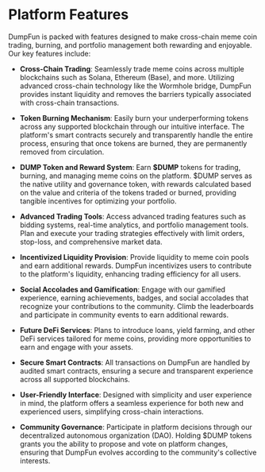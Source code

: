 # Platform Features

DumpFun is packed with features designed to make cross-chain meme coin trading, burning, and portfolio management both rewarding and enjoyable. Our key features include:

- **Cross-Chain Trading**: Seamlessly trade meme coins across multiple blockchains such as Solana, Ethereum (Base), and more. Utilizing advanced cross-chain technology like the Wormhole bridge, DumpFun provides instant liquidity and removes the barriers typically associated with cross-chain transactions.

- **Token Burning Mechanism**: Easily burn your underperforming tokens across any supported blockchain through our intuitive interface. The platform's smart contracts securely and transparently handle the entire process, ensuring that once tokens are burned, they are permanently removed from circulation.

- **DUMP Token and Reward System**: Earn **$DUMP** tokens for trading, burning, and managing meme coins on the platform. $DUMP serves as the native utility and governance token, with rewards calculated based on the value and criteria of the tokens traded or burned, providing tangible incentives for optimizing your portfolio.

- **Advanced Trading Tools**: Access advanced trading features such as bidding systems, real-time analytics, and portfolio management tools. Plan and execute your trading strategies effectively with limit orders, stop-loss, and comprehensive market data.

- **Incentivized Liquidity Provision**: Provide liquidity to meme coin pools and earn additional rewards. DumpFun incentivizes users to contribute to the platform's liquidity, enhancing trading efficiency for all users.

- **Social Accolades and Gamification**: Engage with our gamified experience, earning achievements, badges, and social accolades that recognize your contributions to the community. Climb the leaderboards and participate in community events to earn additional rewards.

- **Future DeFi Services**: Plans to introduce loans, yield farming, and other DeFi services tailored for meme coins, providing more opportunities to earn and engage with your assets.

- **Secure Smart Contracts**: All transactions on DumpFun are handled by audited smart contracts, ensuring a secure and transparent experience across all supported blockchains.

- **User-Friendly Interface**: Designed with simplicity and user experience in mind, the platform offers a seamless experience for both new and experienced users, simplifying cross-chain interactions.

- **Community Governance**: Participate in platform decisions through our decentralized autonomous organization (DAO). Holding $DUMP tokens grants you the ability to propose and vote on platform changes, ensuring that DumpFun evolves according to the community's collective interests.